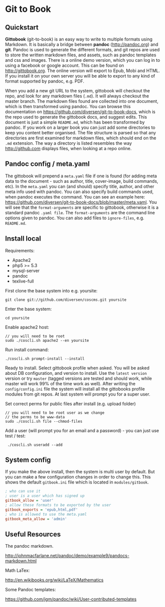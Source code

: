 # Git to Book

## Quickstart

**Gittobook** (git-to-book) is an easy way to write to multiple formats using Markdown. It is basically a bridge between **pandoc** (<http://pandoc.org>) and **git**. Pandoc is used to generate the different formats, and git repos are used to store the written markdown files, and assets, such as pandoc templates and css and images. There is a online demo version, which you can log in to using a facebook or google account. This can be found on <http://gittobook.org>. The online version will export to Epub, Mobi and HTML. If you install it on your own server you will be able to export to any kind of format supported by pandoc, e.g. PDF. 

When you add a new git URL to the system, gittobook will checkout the repo, and look for any markdown files (`.md`). It will always checkout the master branch. The markdown files found are collected into one document, which is then transformed using pandoc. You can browse this documentation on <https://github.com/diversen/git-to-book-docs>, which is the repo used to generate the gittobook docs, and suggest edits. This document is just a simple `README.md`, which has been transformed by pandoc. If you work on a larger book you can just add some directories to keep you content better organised. The file structure is parsed so that any directories are first examined for markdown files, which should end on the `.md` extension. The way a directory is listed resembles the way <http://github.com> displays files, when looking at a repo online.  

## Pandoc config / meta.yaml

The gittobook will prepend a `meta.yaml` file if one is found (for adding meta data to the document - such as author, title, cover-image, build commands, etc). In the `meta.yaml` you can (and should) specify title, author, and other meta info used with pandoc. You can also specify build commands used, when pandoc executes the command. You can see an example here: <https://github.com/diversen/git-to-book-docs/blob/master/meta.yaml>. You will see that the `format-arguments` are specific to gittobook, otherwise it is a standard pandoc `.yaml file`. The `format-arguments` are the command line options given to pandoc. You can also add files to `ignore-files`, e.g. `README.md`.

## Install local

Requirements: 

* Apache2
* php5 >= 5.3
* mysql-server
* pandoc
* texlive-full

First clone the base system into e.g. yoursite: 

    git clone git://github.com/diversen/coscms.git yoursite

Enter the base system: 

    cd yoursite

Enable apache2 host:

    // you will need to be root
    sudo ./coscli.sh apache2 --en yoursite

Run install command: 

    ./coscli.sh prompt-install --install

Ready to install. Select gittobook profile when asked. You will be asked about DB configuration,  and version to install. Use the `latest version` version or try `master` (tagged versions are tested and should work, while master will work 99% of the time work as well). After writing the `config/config.ini` file the system will install all the gittobooks profile modules from git repos. At last system will prompt you for a super user. 

Set correct perms for public files after install (e.g. upload folder)

    // you will need to be root user as we change
    // the perms to be www-data
    sudo ./coscli.sh file --chmod-files

Add a user (will prompt you for an email and a password) - you can just use test / test: 

     ./coscli.sh useradd --add

## System config

If you make the above install, then the system is multi user by default. But you can make a few configuration changes in order to change this. This shows the default `gitbook.ini` file which is located in `modules/gitbook`.

~~~ini
; who can use it
; user is a user which has signed up
gitbook_allow = 'user'
; allow these formats to be exported by the user
gitbook_exports = 'epub,html,pdf'
; who is allowed to use the meta.yaml
gitbook_meta_allow = 'admin'
~~~

## Useful Resources

The pandoc markdown.  

<http://johnmacfarlane.net/pandoc/demo/example9/pandocs-markdown.html>

Math LaTex:

<http://en.wikibooks.org/wiki/LaTeX/Mathematics>

Some Pandoc templates:

<https://github.com/jgm/pandoc/wiki/User-contributed-templates>


